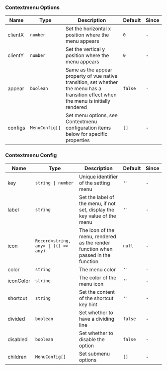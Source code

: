 ### Contextmenu Options

| Name    | Type           | Description                                                                                                                            | Default | Since |
| ------- | -------------- | -------------------------------------------------------------------------------------------------------------------------------------- | ------- | ----- |
| clientX | `number`       | Set the horizontal x position where the menu appears                                                                                   | `0`     | -     |
| clientY | `number`       | Set the vertical y position where the menu appears                                                                                     | `0`     | -     |
| appear  | `boolean`      | Same as the appear property of vue native transition, set whether the menu has a transition effect when the menu is initially rendered | `false` | -     |
| configs | `MenuConfig[]` | Set menu options, see Contextmenu configuration items below for specific properties                                                    | `[]`    | -     |

### Contextmenu Config

| Name      | Type                                 | Description                                                                       | Default | Since |
| --------- | ------------------------------------ | --------------------------------------------------------------------------------- | ------- | ----- |
| key       | `string \| number`                   | Unique identifier of the setting menu                                             | `''`    | -     |
| label     | `string`                             | Set the label of the menu, if not set, display the key value of the menu          | `''`    | -     |
| icon      | `Record<string, any> \| (() => any)` | The icon of the menu, rendered as the render function when passed in the function | `null`  | -     |
| color     | `string`                             | The menu color                                                                    | `''`    | -     |
| iconColor | `string`                             | The color of the menu icon                                                        | `''`    | -     |
| shortcut  | `string`                             | Set the content of the shortcut key hint                                          | `''`    | -     |
| divided   | `boolean`                            | Set whether to have a dividing line                                               | `false` | -     |
| disabled  | `boolean`                            | Set whether to disable the option                                                 | `false` | -     |
| children  | `MenuConfig[]`                       | Set submenu options                                                               | `[]`    | -     |
